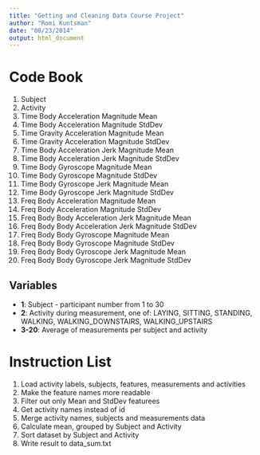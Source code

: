 ```yaml
---
title: "Getting and Cleaning Data Course Project"
author: "Romi Kuntsman"
date: "08/23/2014"
output: html_document
---
```


# Code Book

1. Subject
2. Activity
3. Time Body Acceleration Magnitude Mean
4. Time Body Acceleration Magnitude StdDev
5. Time Gravity Acceleration Magnitude Mean
6. Time Gravity Acceleration Magnitude StdDev
7. Time Body Acceleration Jerk Magnitude Mean
8. Time Body Acceleration Jerk Magnitude StdDev
9. Time Body Gyroscope Magnitude Mean
10. Time Body Gyroscope Magnitude StdDev
11. Time Body Gyroscope Jerk Magnitude Mean
12. Time Body Gyroscope Jerk Magnitude StdDev
13. Freq Body Acceleration Magnitude Mean
14. Freq Body Acceleration Magnitude StdDev
15. Freq Body Body Acceleration Jerk Magnitude Mean
16. Freq Body Body Acceleration Jerk Magnitude StdDev
17. Freq Body Body Gyroscope Magnitude Mean
18. Freq Body Body Gyroscope Magnitude StdDev
19. Freq Body Body Gyroscope Jerk Magnitude Mean
20. Freq Body Body Gyroscope Jerk Magnitude StdDev

## Variables
* **1**: Subject - participant number from 1 to 30
* **2**: Activity during measurement, one of: LAYING, SITTING, STANDING, WALKING, WALKING_DOWNSTAIRS, WALKING_UPSTAIRS
* **3-20**: Average of measurements per subject and activity

# Instruction List

1. Load activity labels, subjects, features, measurements and activities
2. Make the feature names more readable
3. Filter out only Mean and StdDev featurees
4. Get activity names instead of id
5. Merge activity names, subjects and measurements data
6. Calculate mean, grouped by Subject and Activity
7. Sort dataset by Subject and Activity
8. Write result to data_sum.txt
